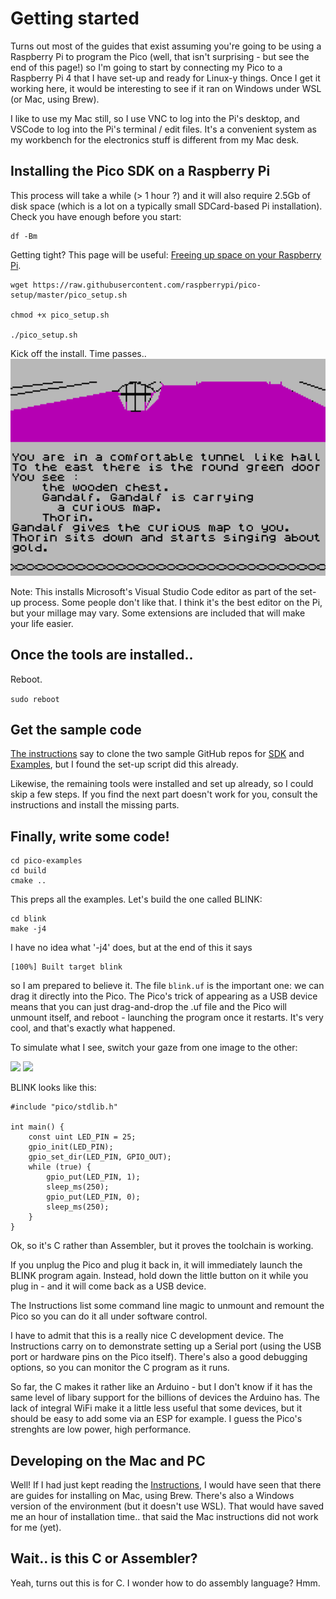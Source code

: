 # Getting started

Turns out most of the guides that exist assuming you're going to be using a Raspberry Pi to program the Pico (well, that isn't surprising - but see the end of this page!) so I'm going to start by connecting my Pico to a Raspberry Pi 4 that I have set-up and ready for Linux-y things. Once I get it working here, it would be interesting to see if it ran on Windows under WSL (or Mac, using Brew).

I like to use my Mac still, so I use VNC to log into the Pi's desktop, and VSCode to log into the Pi's terminal / edit files. It's a convenient system as my workbench for the electronics stuff is different from my Mac desk.

## Installing the Pico SDK on a Raspberry Pi

This process will take a while (> 1 hour ?) and it will also require 2.5Gb of disk space (which is a lot on a typically small SDCard-based Pi installation). Check you have enough before you start:

```
df -Bm 
```

Getting tight? This page will be useful: [Freeing up space on your Raspberry Pi](https://www.raspberrypi-spy.co.uk/2018/03/free-space-raspberry-pi-sd-card/).

```
wget https://raw.githubusercontent.com/raspberrypi/pico-setup/master/pico_setup.sh 

chmod +x pico_setup.sh

./pico_setup.sh
```

Kick off the install. Time passes..  
![](thorin.png)

Note: This installs Microsoft's Visual Studio Code editor as part of the set-up process. Some people don't like that. I think it's the best editor on the Pi, but your millage may vary. Some extensions are included that will make your life easier.

## Once the tools are installed..

Reboot.

```sudo reboot```


## Get the sample code

[The instructions](https://datasheets.raspberrypi.org/pico/getting-started-with-pico.pdf) say to clone the two sample GitHub repos for [SDK](https://github.com/raspberrypi/pico-sdk.git) and [Examples](https://github.com/raspberrypi/pico-examples.git), but I found the set-up script did this already.

Likewise, the remaining tools were installed and set up already, so I could skip a few steps. If you find the next part doesn't work for you, consult the instructions and install the missing parts.

## Finally, write some code!

```
cd pico-examples
cd build
cmake ..
```

This preps all the examples. Let's build the one called BLINK:

```
cd blink
make -j4
```

I have no idea what '-j4' does, but at the end of this it says 

```
[100%] Built target blink
```

so I am prepared to believe it. The file ```blink.uf``` is the important one: we can drag it directly into the Pico. The Pico's trick of appearing as a USB device means that you can just drag-and-drop the .uf file and the Pico will unmount itself, and reboot - launching the program once it restarts. It's very cool, and that's exactly what happened. 

To simulate what I see, switch your gaze from one image to the other:

![](blink1.jpg) ![](blink2.jpg)

BLINK looks like this:

```
#include "pico/stdlib.h"

int main() {
    const uint LED_PIN = 25;
    gpio_init(LED_PIN);
    gpio_set_dir(LED_PIN, GPIO_OUT);
    while (true) {
        gpio_put(LED_PIN, 1);
        sleep_ms(250);
        gpio_put(LED_PIN, 0);
        sleep_ms(250);
    }
}
```

Ok, so it's C rather than Assembler, but it proves the toolchain is working.

If you unplug the Pico and plug it back in, it will immediately launch the BLINK program again. Instead, hold down the little button on it while you plug in - and it will come back as a USB device.

The Instructions list some command line magic to unmount and remount the Pico so you can do it all under software control.

I have to admit that this is a really nice C development device. The Instructions carry on to demonstrate setting up a Serial port (using the USB port or hardware pins on the Pico itself). There's also a good debugging options, so you can monitor the C program as it runs. 

So far, the C makes it rather like an Arduino - but I don't know if it has the same level of libary support for the billions of devices the Arduino has. The lack of integral WiFi make it a little less useful that some devices, but it should be easy to add some via an ESP for example. I guess the Pico's strenghts are low power, high performance.

## Developing on the Mac and PC

Well! If I had just kept reading the [Instructions](https://datasheets.raspberrypi.org/pico/getting-started-with-pico.pdf), I would have seen that there are guides for installing on Mac, using Brew. There's also a Windows version of the environment (but it doesn't use WSL). That would have saved me an hour of installation time.. that said the Mac instructions did not work for me (yet).

## Wait.. is this C or Assembler?

Yeah, turns out this is for C. I wonder how to do assembly language? Hmm.




